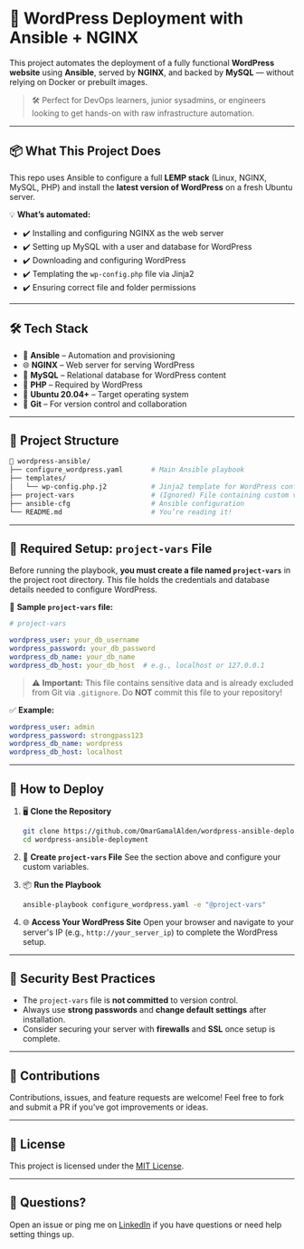 # 🚀 WordPress Deployment with Ansible + NGINX

This project automates the deployment of a fully functional **WordPress website** using **Ansible**, served by **NGINX**, and backed by **MySQL** — without relying on Docker or prebuilt images.

> 🛠️ Perfect for DevOps learners, junior sysadmins, or engineers looking to get hands-on with raw infrastructure automation.

---

## 📦 What This Project Does

This repo uses Ansible to configure a full **LEMP stack** (Linux, NGINX, MySQL, PHP) and install the **latest version of WordPress** on a fresh Ubuntu server.

💡 **What’s automated:**
- ✔️ Installing and configuring NGINX as the web server
- ✔️ Setting up MySQL with a user and database for WordPress
- ✔️ Downloading and configuring WordPress
- ✔️ Templating the `wp-config.php` file via Jinja2
- ✔️ Ensuring correct file and folder permissions

---

## 🛠️ Tech Stack

- 🧠 **Ansible** – Automation and provisioning
- 🌐 **NGINX** – Web server for serving WordPress
- 🐬 **MySQL** – Relational database for WordPress content
- 🐘 **PHP** – Required by WordPress
- 🐧 **Ubuntu 20.04+** – Target operating system
- 🔧 **Git** – For version control and collaboration

---

## 📁 Project Structure

```bash
📁 wordpress-ansible/
├── configure_wordpress.yaml       # Main Ansible playbook
├── templates/
│   └── wp-config.php.j2           # Jinja2 template for WordPress config
├── project-vars                   # (Ignored) File containing custom variables
├── ansible-cfg                    # Ansible configuration
└── README.md                      # You’re reading it!
````

---

## 🧩 Required Setup: `project-vars` File

Before running the playbook, **you must create a file named `project-vars`** in the project root directory. This file holds the credentials and database details needed to configure WordPress.

📄 **Sample `project-vars` file:**

```yaml
# project-vars

wordpress_user: your_db_username
wordpress_password: your_db_password
wordpress_db_name: your_db_name
wordpress_db_host: your_db_host  # e.g., localhost or 127.0.0.1
```

> ⚠️ **Important:** This file contains sensitive data and is already excluded from Git via `.gitignore`.
> Do **NOT** commit this file to your repository!

✅ **Example:**

```yaml
wordpress_user: admin
wordpress_password: strongpass123
wordpress_db_name: wordpress
wordpress_db_host: localhost
```

---

## 🚀 How to Deploy

1. 🖥️ **Clone the Repository**

   ```bash
   git clone https://github.com/OmarGamalAlden/wordpress-ansible-deployment.git
   cd wordpress-ansible-deployment
   ```

2. 🧩 **Create `project-vars` File**
   See the section above and configure your custom variables.

3. 📦 **Run the Playbook**

   ```bash
   ansible-playbook configure_wordpress.yaml -e "@project-vars"
   ```

4. 🌐 **Access Your WordPress Site**
   Open your browser and navigate to your server's IP (e.g., `http://your_server_ip`) to complete the WordPress setup.

---

## 🙈 Security Best Practices

* The `project-vars` file is **not committed** to version control.
* Always use **strong passwords** and **change default settings** after installation.
* Consider securing your server with **firewalls** and **SSL** once setup is complete.

---

## 🌟 Contributions

Contributions, issues, and feature requests are welcome! Feel free to fork and submit a PR if you’ve got improvements or ideas.

---

## 📜 License

This project is licensed under the [MIT License](LICENSE).

---

## 💬 Questions?

Open an issue or ping me on [LinkedIn](https://linkedin.com/in/omargamalalden) if you have questions or need help setting things up.